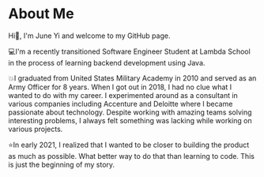 # About Me

Hi👋, I'm June Yi and welcome to my GitHub page.

:computer:I'm a recently transitioned Software Engineer Student at Lambda School in the process of learning backend development using Java. 

:boom:I graduated from United States Military Academy in 2010 and served as an Army Officer for 8 years. When I got out in 2018, I had no clue what I wanted to do with my career. I experimented around as a consultant in various companies including Accenture and Deloitte where I became passionate about technology. Despite working with amazing teams solving interesting problems, I always felt something was lacking while working on various projects.

:star:In early 2021, I realized that I wanted to be closer to building the product as much as possible. What better way to do that than learning to code. This is just the beginning of my story.

